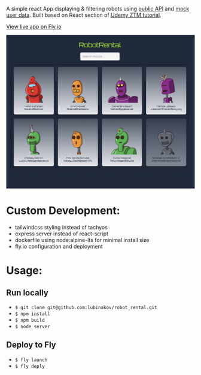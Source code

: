 A simple react App displaying & filtering robots using [public API](https://robohash.org/) and [mock user data](https://jsonplaceholder.typicode.com/). Built based on React section of [Udemy ZTM tutorial](https://www.udemy.com/course/complete-react-native-mobile-development-zero-to-mastery-with-hooks/).

[View live app on Fly.io](https://robotrental.fly.dev/)

![App Image](/public/screenshot.jpg)

# Custom Development:

- tailwindcss styling instead of tachyos
- express server instead of react-script
- dockerfile using node:alpine-lts for minimal install size
- fly.io configuration and deployment

# Usage:

## Run locally

- `$ git clone git@github.com:lubinakov/robot_rental.git`
- `$ npm install`
- `$ npm build`
- `$ node server`

## Deploy to Fly

- `$ fly launch`
- `$ fly deply`
